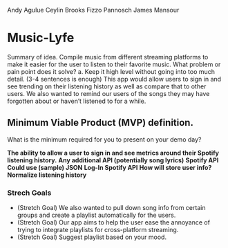 Andy Agulue
Ceylin Brooks
Fizzo Pannosch
James Mansour

# Music-Lyfe

Summary of idea. 
Compile music from different streaming platforms to make it easier for the user to listen to their favorite music.
What problem or pain point does it solve? a. Keep it high level without going into too much detail. (3-4 sentences is enough)
This app would allow users to sign in and see trending on their listening history as well as compare that to other users. We also wanted to remind our users of the songs they may have forgotten about or haven’t listened to for a while.

## Minimum Viable Product (MVP) definition.

What is the minimum required for you to present on your demo day?

**The ability to allow a user to sign in and see metrics around their Spotify listening history.**
**Any additional API (potentially song lyrics)**
**Spotify API** 
**Could use (sample) JSON** 
**Log-In Spotify API**
**How will store user info?**
**Normalize listening history**

### Strech Goals

- (Stretch Goal) We also wanted to pull down song info from certain groups and create a playlist automatically for the users.
- (Stretch Goal) Our app aims to help the user ease the annoyance of trying to integrate playlists for cross-platform 
  streaming. 
- (Stretch Goal) Suggest playlist based on your mood.